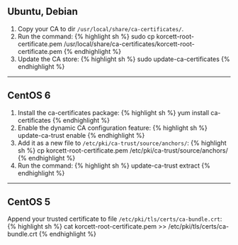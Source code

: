 ## Ubuntu, Debian

1. Copy your CA to dir `/usr/local/share/ca-certificates/`.
1. Run the command:
  {% highlight sh %}
  sudo cp korcett-root-certificate.pem /usr/local/share/ca-certificates/korcett-root-certificate.pem
  {% endhighlight %}
3. Update the CA store:
  {% highlight sh %}
  sudo update-ca-certificates
  {% endhighlight %}

---

## CentOS 6

1. Install the ca-certificates package:
  {% highlight sh %}
  yum install ca-certificates
  {% endhighlight %}
1. Enable the dynamic CA configuration feature:
  {% highlight sh %}
  update-ca-trust enable
  {% endhighlight %}
1. Add it as a new file to `/etc/pki/ca-trust/source/anchors/`:
  {% highlight sh %}
  cp korcett-root-certificate.pem /etc/pki/ca-trust/source/anchors/
  {% endhighlight %}
1. Run the command:
  {% highlight sh %}
  update-ca-trust extract
  {% endhighlight %}

---

## CentOS 5

Append your trusted certificate to file `/etc/pki/tls/certs/ca-bundle.crt`:
{% highlight sh %}
cat korcett-root-certificate.pem >> /etc/pki/tls/certs/ca-bundle.crt
{% endhighlight %}
